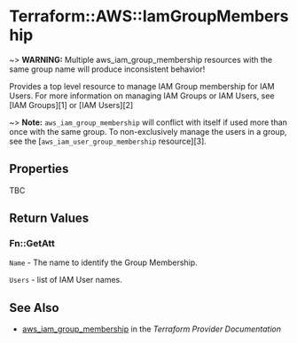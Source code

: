 # Terraform::AWS::IamGroupMembership

~> **WARNING:** Multiple aws_iam_group_membership resources with the same group name will produce inconsistent behavior!

Provides a top level resource to manage IAM Group membership for IAM Users. For
more information on managing IAM Groups or IAM Users, see [IAM Groups][1] or
[IAM Users][2]

~> **Note:** `aws_iam_group_membership` will conflict with itself if used more than once with the same group. To non-exclusively manage the users in a group, see the
[`aws_iam_user_group_membership` resource][3].

## Properties

TBC

## Return Values

### Fn::GetAtt

`Name` - The name to identify the Group Membership.

`Users` - list of IAM User names.

## See Also

* [aws_iam_group_membership](https://www.terraform.io/docs/providers/aws/r/iam_group_membership.html) in the _Terraform Provider Documentation_